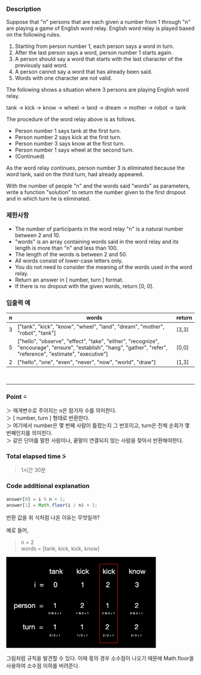 ### Description
Suppose that "n" persons that are each given a number from 1 through "n" are playing a game of English word relay. English word relay is played based on the following rules.

1. Starting from person number 1, each person says a word in turn.
2. After the last person says a word, person number 1 starts again.
3. A person should say a word that starts with the last character of the previously said word.
4. A person cannot say a word that has already been said.
5. Words with one character are not valid.

The following shows a situation where 3 persons are playing English word relay.

tank → kick → know → wheel → land → dream → mother → robot → tank

The procedure of the word relay above is as follows.

* Person number 1 says tank at the first turn.
* Person number 2 says kick at the first turn.
* Person number 3 says know at the first turn.
* Person number 1 says wheel at the second turn.
* (Continued)

As the word relay continues, person number 3 is eliminated because the word tank, said on the third turn, had already appeared.

With the number of people "n" and the words said "words" as parameters, write a function "solution" to return the number given to the first dropout and in which turn he is eliminated.

### 제한사항
* The number of participants in the word relay "n" is a natural number between 2 and 10.
* "words" is an array containing words said in the word relay and its length is more than "n" and less than 100.
* The length of the words is between 2 and 50.
* All words consist of lower-case letters only.
* You do not need to consider the meaning of the words used in the word relay.
* Return an answer in [ number, turn ] format.
* If there is no dropout with the given words, return [0, 0].

### 입출력 예
|    n   |                                        words                                     |  return |
|--------|----------------------------------------------------------------------------------|---------|
|   3	 |	["tank", "kick", "know", "wheel", "land", "dream", "mother", "robot", "tank"]	|  [3,3]  |
|   5	 |  ["hello", "observe", "effect", "take", "either", "recognize", "encourage", "ensure", "establish", "hang", "gather", "refer", "reference", "estimate", "executive"]	                                            |  [0,0]  |
|   2	 |            ["hello", "one", "even", "never", "now", "world", "draw"]	            |  [1,3]  |

<br />

---
### Point ⍨
＞ 매개변수로 주어지는 n은 참가자 수를 의미한다. <br />
＞ [ number, turn ] 형태로 반환한다. <br />
＞ 여기에서 number은 몇 번째 사람이 틀렸는지 그 번호이고, turn은 전체 순회가 몇 번째인지를 의미힌다. <br />
＞ 같은 단어를 말한 사람이나, 끝말이 연결되지 않는 사람을 찾아서 반환해야한다.

### Total elapsed time ⍩
> 1시간 30분

### Code additional explanation
```javascript
answer[0] = i % n + 1;
answer[1] = Math.floor(i / n) + 1;
```
반환 값을 위 식처럼 나온 이유는 무엇일까?

예로 들어,
> n = 2 <br />
words = [tank, kick, kick, know]

<img src='image.png' alt='끝말잇기 규칙' width='400' /><br />

그림처럼 규칙을 발견할 수 있다. 이때 몫의 경우 소수점이 나오기 때문에 Math.floor을 사용하여 소수점 이하를 버려준다.